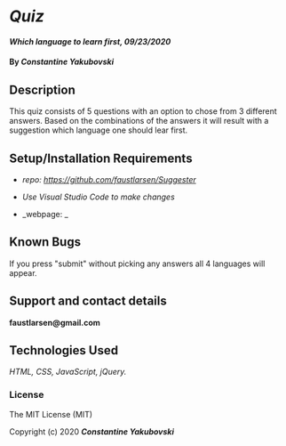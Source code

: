 
# _Quiz_

#### _Which language to learn first, 09/23/2020_

#### By _**Constantine Yakubovski**_

## Description

This quiz consists of 5 questions with an option to chose from 3 different answers. Based on the combinations of the answers it will result with a suggestion which language one should lear first.

## Setup/Installation Requirements

*  _repo: https://github.com/faustlarsen/Suggester_

*  _Use Visual Studio Code to make changes_

*  _webpage: _
  


## Known Bugs

 
If you press "submit" without picking any answers all 4 languages will appear. 

 
## Support and contact details

 
__faustlarsen@gmail.com__
  

## Technologies Used

_HTML, CSS, JavaScript, jQuery._

### License

The MIT License (MIT)

Copyright (c) 2020 **_Constantine Yakubovski_**